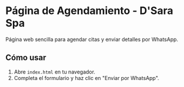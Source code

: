 # Página de Agendamiento - D'Sara Spa

Página web sencilla para agendar citas y enviar detalles por WhatsApp.

## Cómo usar
1. Abre `index.html` en tu navegador.
2. Completa el formulario y haz clic en "Enviar por WhatsApp".